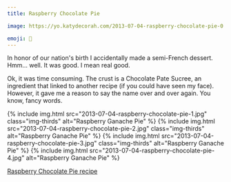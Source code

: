 ```yaml
---
title: Raspberry Chocolate Pie

image: https://yo.katydecorah.com/2013-07-04-raspberry-chocolate-pie-0.jpg

emoji: 🥧
---
```


In honor of our nation's birth I accidentally made a semi-French dessert. Hmm... well. It was good. I mean real good.

Ok, it was time consuming. The crust is a Chocolate Pate Sucree, an ingredient that linked to another recipe (if you could have seen my face). However, it gave me a reason to say the name over and over again. You know, fancy words.

<div class="photos">
{% include img.html src="2013-07-04-raspberry-chocolate-pie-1.jpg" class="img-thirds" alt="Raspberry Ganache Pie" %}
{% include img.html src="2013-07-04-raspberry-chocolate-pie-2.jpg" class="img-thirds" alt="Raspberry Ganache Pie" %}
{% include img.html src="2013-07-04-raspberry-chocolate-pie-3.jpg" class="img-thirds" alt="Raspberry Ganache Pie" %}
{% include img.html src="2013-07-04-raspberry-chocolate-pie-4.jpg" alt="Raspberry Ganache Pie" %}
</div>

[Raspberry Chocolate Pie recipe](http://www.marthastewart.com/354896/raspberry-chocolate-pie)
